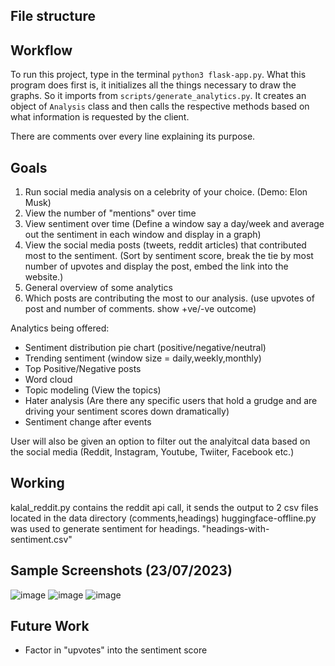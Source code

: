 ## File structure

## Workflow
To run this project, type in the terminal `python3 flask-app.py`. 
What this program does first is, it initializes all the things necessary to draw the graphs. So it imports from `scripts/generate_analytics.py`. It creates an object of `Analysis` class and then calls the respective methods based on what information is requested by the client.

There are comments over every line explaining its purpose.

## Goals
1. Run social media analysis on a celebrity of your choice. (Demo: Elon Musk)
2. View the number of "mentions" over time
3. View sentiment over time (Define a window say a day/week and average out the sentiment in each window and display in a graph)
4. View the social media posts (tweets, reddit articles) that contributed most to the sentiment. (Sort by sentiment score, break the tie by most number of upvotes and display the post, embed the link into the website.)
5. General overview of some analytics
6. Which posts are contributing the most to our analysis. (use upvotes of post and number of comments. show +ve/-ve outcome)

Analytics being offered:
* Sentiment distribution pie chart (positive/negative/neutral)
* Trending sentiment (window size = daily,weekly,monthly)
* Top Positive/Negative posts
* Word cloud
* Topic modeling (View the topics)
* Hater analysis (Are there any specific users that hold a grudge and are driving your sentiment scores down dramatically)
* Sentiment change after events 

User will also be given an option to filter out the analyitcal data based on the social media (Reddit, Instagram, Youtube, Twiiter, Facebook etc.)

## Working
kalal_reddit.py contains the reddit api call, it sends the output to 2 csv files located in the data directory (comments,headings) 
huggingface-offline.py was used to generate sentiment for headings. "headings-with-sentiment.csv"

## Sample Screenshots (23/07/2023)
![image](https://github.com/vivek-698/Chaos-to-Clarity/assets/77607172/9a83e55f-d0b1-46e2-874a-fed15832c784)
![image](https://github.com/vivek-698/Chaos-to-Clarity/assets/77607172/a85dfec3-1562-4edc-8fba-da5bd99ff9f0)
![image](https://github.com/vivek-698/Chaos-to-Clarity/assets/77607172/1260c680-0599-4d19-bc90-6d933fd590f3)


## Future Work
* Factor in "upvotes" into the sentiment score
